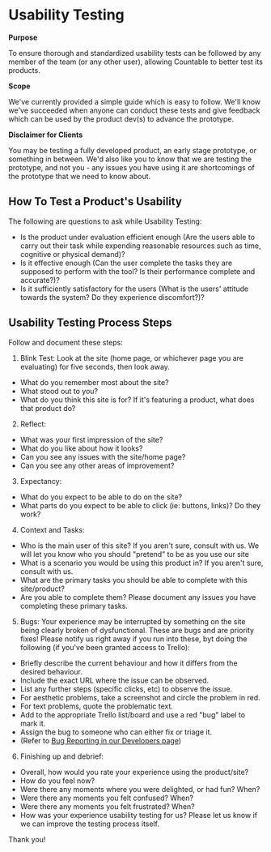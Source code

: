 Usability Testing
=================

**Purpose**

To ensure thorough and standardized usability tests can be followed by
any member of the team (or any other user), allowing Countable to better
test its products.

**Scope**

We\'ve currently provided a simple guide which is easy to follow. We\'ll
know we\'ve succeeded when anyone can conduct these tests and give
feedback which can be used by the product dev(s) to advance the
prototype.

**Disclaimer for Clients**

You may be testing a fully developed product, an early stage prototype,
or something in between. We\'d also like you to know that we are testing
the prototype, and not you - any issues you have using it are
shortcomings of the prototype that we need to know about.

How To Test a Product's Usability
---------------------------------

The following are questions to ask while Usability Testing:

-   Is the product under evaluation efficient enough (Are the users able
    to carry out their task while expending reasonable resources such as
    time, cognitive or physical demand)?
-   Is it effective enough (Can the user complete the tasks they are
    supposed to perform with the tool? Is their performance complete and
    accurate?)?
-   Is it sufficiently satisfactory for the users (What is the users'
    attitude towards the system? Do they experience discomfort?)?

Usability Testing Process Steps
-------------------------------

Follow and document these steps:

1.  Blink Test: Look at the site (home page, or whichever page you are
    evaluating) for five seconds, then look away.

-   What do you remember most about the site?
-   What stood out to you?
-   What do you think this site is for? If it\'s featuring a product,
    what does that product do?

2.  Reflect:

-   What was your first impression of the site?
-   What do you like about how it looks?
-   Can you see any issues with the site/home page?
-   Can you see any other areas of improvement?

3.  Expectancy:

-   What do you expect to be able to do on the site?
-   What parts do you expect to be able to click (ie: buttons, links)?
    Do they work?

4.  Context and Tasks:

-   Who is the main user of this site? If you aren\'t sure, consult with
    us. We will let you know who you should \"pretend\" to be as you use
    our site
-   What is a scenario you would be using this product in? If you
    aren\'t sure, consult with us.
-   What are the primary tasks you should be able to complete with this
    site/product?
-   Are you able to complete them? Please document any issues you have
    completing these primary tasks.

5.  Bugs: Your experience may be interrupted by something on the site
    being clearly broken of dysfunctional. These are bugs and are
    priority fixes! Please notify us right away if you run into these,
    byt doing the following (if you\'ve been granted access to Trello):

-   Briefly describe the current behaviour and how it differs from the
    desired behaviour.
-   Include the exact URL where the issue can be observed.
-   List any further steps (specific clicks, etc) to observe the issue.
-   For aesthetic problems, take a screenshot and circle the problem in
    red.
-   For text problems, quote the problematic text.
-   Add to the appropriate Trello list/board and use a red \"bug\" label
    to mark it.
-   Assign the bug to someone who can either fix or triage it.
-   (Refer to [Bug Reporting in our Developers
    page](https://countable-ops-manual.readthedocs.io/developers/TESTING.html#bug-reporting-checklist))

6.  Finishing up and debrief:

-   Overall, how would you rate your experience using the product/site?
-   How do you feel now?
-   Were there any moments where you were delighted, or had fun? When?
-   Were there any moments you felt confused? When?
-   Were there any moments you felt frustrated? When?
-   How was your experience usability testing for us? Please let us know
    if we can improve the testing process itself.

Thank you!
